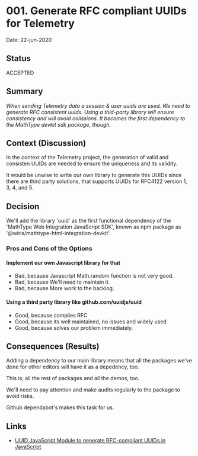 # 001. Generate RFC compliant UUIDs for Telemetry

Date: 22-jun-2020

## Status

ACCEPTED  

## Summary

*When sending Telemetry data*
*a session & user uuids are used.*
*We need to generate RFC consistent uuids.*
*Using a thid-party library*
*will ensure consistency and will avoid colissions.*
*It becomes the first dependency to the MathType devkit sdk package, though.*

## Context (Discussion)

In the context of the Telemetry project, the generation of
valid and consisten UUIDs are needed to ensure the uniqueness
and its validity.

It would be unwise to write our own library to generate this
UUIDs since there are third party solutions, that supports UUIDs  for RFC4122 version 1, 3, 4, and 5.


## Decision

We'll add the library 'uuid' as the first functional dependency of the 'MathType Web Integration JavaScript SDK', known as npm package as '@wiris/mathtype-html-integration-devkit'.


### Pros and Cons of the Options 

#### Implement our own Javascript library for that

- Bad, because Javascript Math.random function is not very good. 
- Bad, because We'll need to maintain it.
- Bad, because More work to the backlog.


#### Using a third party library like github.com/uuidjs/uuid


- Good, because complies RFC
- Good, because its well maintained, no issues and widely used
- Good, because solves our problem immediately.


## Consequences (Results)

Adding a dependency to our main library means that all the packages we've done for other editors will have it as a depedency, too.

This is, all the rest of packages and all the demos, too.

We'll need to pay attention and make audits regularly to the package to avoid risks.

Github dependabot's makes this task for us.

## Links


- [UUID JavaScript Module to generate RFC-compliant UUIDs in JavaScript ](https://github.com/uuidjs/uuid)

